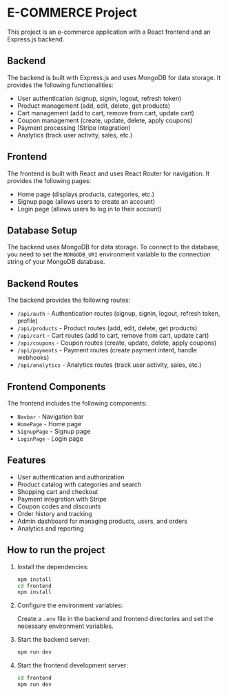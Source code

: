 # E-COMMERCE Project

This project is an e-commerce application with a React frontend and an Express.js backend.

## Backend

The backend is built with Express.js and uses MongoDB for data storage. It provides the following functionalities:

- User authentication (signup, signin, logout, refresh token)
- Product management (add, edit, delete, get products)
- Cart management (add to cart, remove from cart, update cart)
- Coupon management (create, update, delete, apply coupons)
- Payment processing (Stripe integration)
- Analytics (track user activity, sales, etc.)

## Frontend

The frontend is built with React and uses React Router for navigation. It provides the following pages:

- Home page (displays products, categories, etc.)
- Signup page (allows users to create an account)
- Login page (allows users to log in to their account)

## Database Setup

The backend uses MongoDB for data storage. To connect to the database, you need to set the `MONGODB_URI` environment variable to the connection string of your MongoDB database.

## Backend Routes

The backend provides the following routes:

-   `/api/auth` - Authentication routes (signup, signin, logout, refresh token, profile)
-   `/api/products` - Product routes (add, edit, delete, get products)
-   `/api/cart` - Cart routes (add to cart, remove from cart, update cart)
-   `/api/coupons` - Coupon routes (create, update, delete, apply coupons)
-   `/api/payments` - Payment routes (create payment intent, handle webhooks)
-   `/api/analytics` - Analytics routes (track user activity, sales, etc.)

## Frontend Components

The frontend includes the following components:

-   `Navbar` - Navigation bar
-   `HomePage` - Home page
-   `SignupPage` - Signup page
-   `LoginPage` - Login page

## Features

-   User authentication and authorization
-   Product catalog with categories and search
-   Shopping cart and checkout
-   Payment integration with Stripe
-   Coupon codes and discounts
-   Order history and tracking
-   Admin dashboard for managing products, users, and orders
-   Analytics and reporting

## How to run the project

1.  Install the dependencies:

    ```bash
    npm install
    cd frontend
    npm install
    ```
2.  Configure the environment variables:

    Create a `.env` file in the backend and frontend directories and set the necessary environment variables.
3.  Start the backend server:

    ```bash
    npm run dev
    ```
4.  Start the frontend development server:

    ```bash
    cd frontend
    npm run dev
    ```
